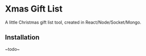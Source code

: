 # Xmas Gift List

A little Christmas gift list tool, created in React/Node/Socket/Mongo.

## Installation

~todo~
